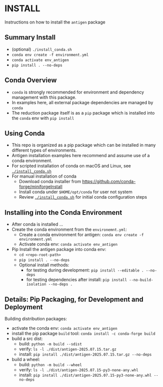 # INSTALL

Instructions on how to install the `antigen` package

## Summary Install

- (optional) `./install_conda.sh` 
- `conda env create -f environment.yml`
- `conda activate env_antigen`
- `pip install . --no-deps`

## Conda Overview 

- `conda` is strongly recommended for environment and dependency management with this package.
- In examples here, all external package dependencies are managed by `conda`
- The reduction package itself is as a `pip` package which is installed into the `conda` env with `pip install`

## Using Conda

- This repo is organized as a pip package which can be installed in many different types of environments.
- Antigen installation examples here recommend and assume use of a conda environment.
- For scripted installation of conda on macOS and Linux, see [`./install_conda.sh`](`./install_conda.sh`)
- For manual installation of conda
    - Download conda installer from https://github.com/conda-forge/miniforgeInstall 
    - Install conda under `$HOME/opt/conda` for user not system 
    - Review [`./install_conda.sh`](`./install_conda.sh`) for initial conda configuration steps

## Installing into the Conda Environment

- After conda is installed ...
- Create the conda environment from the `environemnt.yml`:
    - Create a conda environment for antigen: `conda env create -f environment.yml`
    - Activate conda env: `conda activate env_antigen`
- Pip Install the antigen package into conda env: 
    - `cd <repo-root-path>`
    - `pip install . --no-deps`
    - Optional install methods:
        - for testing during development: `pip install --editable . --no-deps`
        - for testing dependencies after install: `pip install --no-build-isolation --no-deps .`

## Details: Pip Packaging, for Development and Deployment

Building distribution packages:
- activate the conda env: `conda activate env_antigen`
- install the pip package `build` tool: `conda install -c conda-forge build`
- build a src dist: 
    - build: `python -m build --sdist`
    - verify: `ls -l ./dist/antigen-2025.07.15.tar.gz`
    - install: `pip install ./dist/antigen-2025.07.15.tar.gz --no-deps`
- build a wheel: 
    - build: `python -m build --wheel`
    - verify: `ls -l ./dist/antigen-2025.07.15-py3-none-any.whl`
    - install: `pip install ./dist/antigen-2025.07.15-py3-none-any.whl --no-deps`
